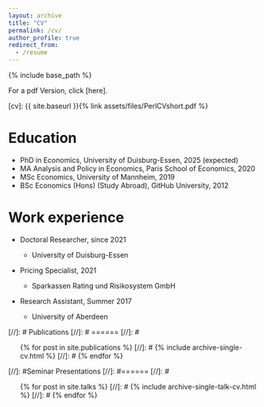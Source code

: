 ```yaml
---
layout: archive
title: "CV"
permalink: /cv/
author_profile: true
redirect_from:
  - /resume
---
```


{% include base_path %}

For a pdf Version, click [here].

[cv]: {{ site.baseurl }}{% link assets/files/PerlCVshort.pdf %}

Education
======
* PhD in Economics, University of Duisburg-Essen, 2025 (expected)
* MA Analysis and Policy in Economics, Paris School of Economics, 2020
* MSc Economics, University of Mannheim, 2019
* BSc Economics (Hons) (Study Abroad), GitHub University, 2012

Work experience
======
* Doctoral Researcher, since 2021
  * University of Duisburg-Essen
    
* Pricing Specialist, 2021
  * Sparkassen Rating und Risikosystem GmbH
    
* Research Assistant, Summer 2017
  * University of Aberdeen

[//]: # Publications
[//]: # ======
[//]: #  <ul>{% for post in site.publications %}
[//]: #   {% include archive-single-cv.html %}
[//]: # {% endfor %}</ul>
  
[//]: #Seminar Presentations
[//]: #======
[//]: #  <ul>{% for post in site.talks %}
[//]: #    {% include archive-single-talk-cv.html %}
[//]: #  {% endfor %}</ul>


